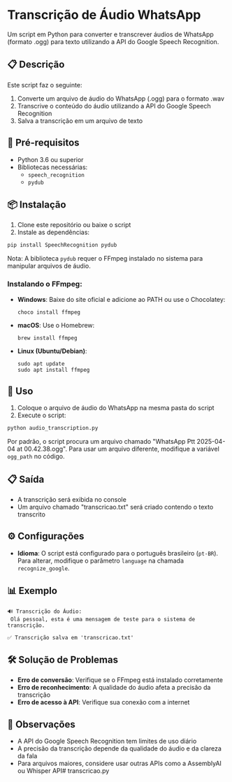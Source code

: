 # Transcrição de Áudio WhatsApp

Um script em Python para converter e transcrever áudios de WhatsApp (formato .ogg) para texto utilizando a API do Google Speech Recognition.

## 📋 Descrição

Este script faz o seguinte:

1. Converte um arquivo de áudio do WhatsApp (.ogg) para o formato .wav
2. Transcrive o conteúdo do áudio utilizando a API do Google Speech Recognition
3. Salva a transcrição em um arquivo de texto

## 🔧 Pré-requisitos

- Python 3.6 ou superior
- Bibliotecas necessárias:
  - `speech_recognition`
  - `pydub`

## 📦 Instalação

1. Clone este repositório ou baixe o script
2. Instale as dependências:

```bash
pip install SpeechRecognition pydub
```

Nota: A biblioteca `pydub` requer o FFmpeg instalado no sistema para manipular arquivos de áudio.

### Instalando o FFmpeg:

- **Windows**: Baixe do site oficial e adicione ao PATH ou use o Chocolatey:
  ```
  choco install ffmpeg
  ```

- **macOS**: Use o Homebrew:
  ```
  brew install ffmpeg
  ```

- **Linux (Ubuntu/Debian)**:
  ```
  sudo apt update
  sudo apt install ffmpeg
  ```

## 🚀 Uso

1. Coloque o arquivo de áudio do WhatsApp na mesma pasta do script
2. Execute o script:

```bash
python audio_transcription.py
```

Por padrão, o script procura um arquivo chamado "WhatsApp Ptt 2025-04-04 at 00.42.38.ogg". Para usar um arquivo diferente, modifique a variável `ogg_path` no código.

## 📋 Saída

- A transcrição será exibida no console
- Um arquivo chamado "transcricao.txt" será criado contendo o texto transcrito

## ⚙️ Configurações

- **Idioma**: O script está configurado para o português brasileiro (`pt-BR`). Para alterar, modifique o parâmetro `language` na chamada `recognize_google`.

## 📊 Exemplo

```
🔊 Transcrição do Áudio:
 Olá pessoal, esta é uma mensagem de teste para o sistema de transcrição.

✅ Transcrição salva em 'transcricao.txt'
```

## 🛠️ Solução de Problemas

- **Erro de conversão**: Verifique se o FFmpeg está instalado corretamente
- **Erro de reconhecimento**: A qualidade do áudio afeta a precisão da transcrição
- **Erro de acesso à API**: Verifique sua conexão com a internet

## 📝 Observações

- A API do Google Speech Recognition tem limites de uso diário
- A precisão da transcrição depende da qualidade do áudio e da clareza da fala
- Para arquivos maiores, considere usar outras APIs como a AssemblyAI ou Whisper API# transcricao.py

